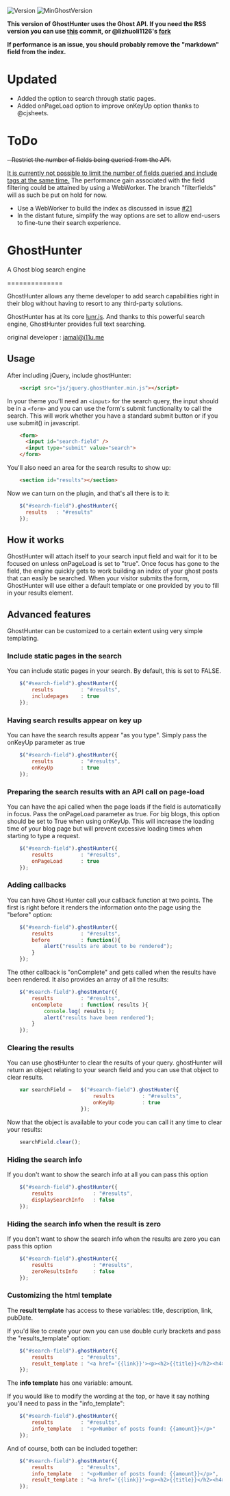 ![Version](https://img.shields.io/badge/Version-0.3.5-blue.svg)
![MinGhostVersion](https://img.shields.io/badge/Min%20Ghost%20v.-%3E%3D%200.7.x-red.svg)

**This version of GhostHunter uses the Ghost API. If you need the RSS version you can use [this](https://github.com/jamalneufeld/ghostHunter/commit/2e721620868d127e9e688145fabcf5f86249d11b) commit, or @lizhuoli1126's [fork](https://github.com/dreampiggy/ghostHunter)**

**If performance is an issue, you should probably remove the "markdown" field from the index.**

# Updated
- Added the option to search through static pages.
- Added onPageLoad option to improve onKeyUp option thanks to @cjsheets.

# ToDo
~~- Restrict the number of fields being queried from the API.~~

[It is currently not possible to limit the number of fields queried and include tags at the same time.](https://github.com/TryGhost/Ghost/issues/5615)
The performance gain associated with the field filtering could be attained by using a WebWorker.
The branch "filterfields" will as such be put on hold for now.

- Use a WebWorker to build the index as discussed in issue [#21](https://github.com/jamalneufeld/ghostHunter/issues/21)
- In the distant future, simplify the way options are set to allow end-users to fine-tune their search experience.

# GhostHunter
A Ghost blog search engine

==============

GhostHunter allows any theme developer to add search capabilities right in their blog without having to resort to any third-party solutions. 

GhostHunter has at its core [lunr.js](http://lunrjs.com). And thanks to this powerful search engine, GhostHunter provides full text searching.

original developer : jamal@i11u.me

## Usage

After including jQuery, include ghostHunter:

````html
    <script src="js/jquery.ghostHunter.min.js"></script>
````

In your theme you'll need an `<input>` for the search query, the input should be in a `<form>` and you can use the form's submit functionality to call the search. This will work whether you have a standard submit button or if you use submit() in javascript.
````html
    <form>
      <input id="search-field" />
      <input type="submit" value="search">
    </form>
````
You'll also need an area for the search results to show up:
````html
    <section id="results"></section>
````
Now we can turn on the plugin, and that's all there is to it:
````js
    $("#search-field").ghostHunter({
      results   : "#results"
    });
````
## How it works

GhostHunter will attach itself to your search input field and wait for it to be focused on unless onPageLoad is set to "true". Once focus has gone to the field, the engine quickly gets to work building an index of your ghost posts that can easily be searched. When your visitor submits the form, GhostHunter will use either a default template or one provided by you to fill in your results element.

## Advanced features

GhostHunter can be customized to a certain extent using very simple templating. 


### Include static pages in the search

You can include static pages in your search. By default, this is set to FALSE.

````js
	$("#search-field").ghostHunter({
		results   		: "#results",
		includepages 	: true
    });
````


### Having search results appear on key up

You can have the search results appear "as you type". Simply pass the onKeyUp parameter as true
````js
	$("#search-field").ghostHunter({
		results   		: "#results",
		onKeyUp 		: true
    });
````
### Preparing the search results with an API call on page-load

You can have the api called when the page loads if the field is automatically in focus. Pass the onPageLoad parameter as true.
For big blogs, this option should be set to True when using onKeyUp. This will increase the loading time of your blog page but will prevent excessive loading times when starting to type a request.
````js
	$("#search-field").ghostHunter({
		results   		: "#results",
		onPageLoad 		: true
    });
````
### Adding callbacks

You can have Ghost Hunter call your callback function at two points. The first is right before it renders the information onto the page using the "before" option:
````js
	$("#search-field").ghostHunter({
		results   		: "#results",
		before 			: function(){
			alert("results are about to be rendered");
		}
    });
````
The other callback is "onComplete" and gets called when the results have been rendered. It also provides an array of all the results:
````js
	$("#search-field").ghostHunter({
		results   		: "#results",
		onComplete		: function( results ){
			console.log( results );
			alert("results have been rendered");
		}
    });
````

### Clearing the results

You can use ghostHunter to clear the results of your query. ghostHunter will return an object relating to your search field and you can use that object to clear results.
````js
	var searchField = 	$("#search-field").ghostHunter({
							results   		: "#results",
							onKeyUp 		: true
					    });
````
Now that the object is available to your code you can call it any time to clear your results:
````js
	searchField.clear();
````
### Hiding the search info

If you don't want to show the search info at all you can pass this option
````js
	$("#search-field").ghostHunter({
		results   			: "#results",
		displaySearchInfo 	: false
    });
````
### Hiding the search info when the result is zero

If you don't want to show the search info when the results are zero you can pass this option
````js
	$("#search-field").ghostHunter({
		results   			: "#results",
		zeroResultsInfo 	: false
    });
````
### Customizing the html template

The **result template** has access to these variables: title, description, link, pubDate.

If you'd like to create your own you can use double curly brackets and pass the "results_template" option:
````js
	$("#search-field").ghostHunter({
		results   		: "#results",
		result_template : "<a href='{{link}}'><p><h2>{{title}}</h2><h4>{{pubDate}}</h4>{{description}}</p></a>"
    });
````
The **info template** has one variable: amount.

If you would like to modify the wording at the top, or have it say nothing you'll need to pass in the "info_template":
````js
	$("#search-field").ghostHunter({
		results   		: "#results",
		info_template	: "<p>Number of posts found: {{amount}}</p>"
    });
````
And of course, both can be included together:
````js
	$("#search-field").ghostHunter({
		results   		: "#results",
		info_template	: "<p>Number of posts found: {{amount}}</p>",
		result_template : "<a href='{{link}}'><p><h2>{{title}}</h2><h4>{{pubDate}}</h4>{{description}}</p></a>"
    });
````
